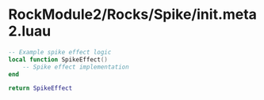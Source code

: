 # RockModule2/Rocks/Spike/init.meta 2.luau

```lua
-- Example spike effect logic
local function SpikeEffect()
	-- Spike effect implementation
end

return SpikeEffect
```
